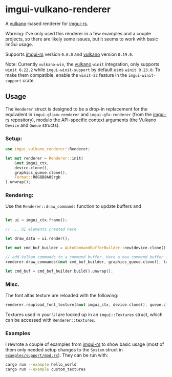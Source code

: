 # imgui-vulkano-renderer

A [vulkano]-based renderer for [imgui-rs].

Warning: I've only used this renderer in a few examples and a couple projects, so there are likely some issues, but it seems to work with basic ImGui usage.

Supports [imgui-rs] version `0.6.0` and [vulkano] version `0.19.0`. 

Note: Currently `vulkano-win`, the [vulkano] `winit` integration, only supports `winit 0.22.2` while `imgui-winit-support` by default uses `winit 0.23.0`. To make them compatible, enable the `winit-22` feature in the `imgui-winit-support` crate.

## Usage

The `Renderer` struct is designed to be a drop-in replacement for the equivalent in  `imgui-glium-renderer` and `imgui-gfx-renderer` (from the [imgui-rs] repository), modulo the API-specific context arguments (the Vulkano `Device` and `Queue` structs). 

### Setup:

```rust
use imgui_vulkano_renderer::Renderer;

let mut renderer = Renderer::init(
    &mut imgui_ctx,
    device.clone(),
    graphics_queue.clone(),
    Format::R8G8B8A8Srgb
).unwrap();
```

### Rendering:

Use the `Renderer::draw_commands` function to update buffers and 

```rust

let ui = imgui_ctx.frame();

// ... UI elements created here

let draw_data = ui.render();

let mut cmd_buf_builder = AutoCommandBufferBuilder::new(device.clone(), graphics_queue.family()).unwrap();

// add Vulkan commands to a command buffer. Here a new command buffer is used, but you can also append to an existing one.
renderer.draw_commands(&mut cmd_buf_builder, graphics_queue.clone(), target_image.clone(), draw_data).unwrap();

let cmd_buf = cmd_buf_builder.build().unwrap();

```

### Misc.

The font altas texture are reloaded with the following:

```rust
renderer.reupload_font_texture(&mut imgui_ctx, device.clone(), queue.clone());
```

Textures used in your UI are looked up in an `imgui::Textures` struct, which can be accessed with `Renderer::textures`.

### Examples

I rewrote a couple of examples from [imgui-rs] to show basic usage (most of them only needed setup changes to the `System` struct in [`examples/support/mod.rs`](examples/support/mod.rs)). They can be run with:

```bash
cargo run --example hello_world
cargo run --example custom_textures
```


[vulkano]: https://github.com/vulkano-rs/vulkano
[imgui-rs]: https://github.com/Gekkio/imgui-rs
